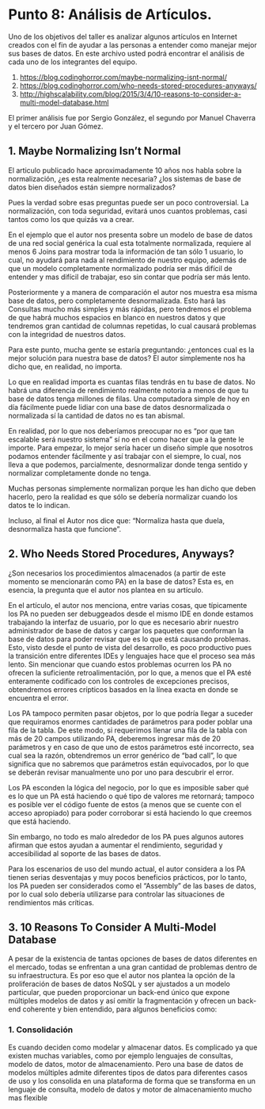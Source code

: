 # Punto 8: Análisis de Artículos.  

Uno de los objetivos del taller es analizar algunos artículos en Internet creados con el fin de ayudar a las personas a entender como manejar mejor sus bases de datos. En este archivo usted podrá encontrar el análisis de cada uno de los integrantes del equipo.  

1.	https://blog.codinghorror.com/maybe-normalizing-isnt-normal/  
2.	https://blog.codinghorror.com/who-needs-stored-procedures-anyways/  
3.	http://highscalability.com/blog/2015/3/4/10-reasons-to-consider-a-multi-model-database.html  

El primer análisis fue por Sergio González, el segundo por Manuel Chaverra y el tercero por Juan Gómez.  

## 1.	Maybe Normalizing Isn’t Normal

El articulo publicado hace aproximadamente 10 años nos habla sobre la normalización, ¿es esta realmente necesaria? ¿los sistemas de base de datos bien diseñados están siempre normalizados?  

Pues la verdad sobre esas preguntas puede ser un poco controversial. La normalización, con toda seguridad, evitará unos cuantos problemas, casi tantos como los que quizás va a crear.  

En el ejemplo que el autor nos presenta sobre un modelo de base de datos de una red social genérica la cual esta totalmente normalizada, requiere al menos 6 Joins para mostrar toda la información de tan sólo 1 usuario, lo cual, no ayudará para nada al rendimiento de nuestro equipo, además de que un modelo completamente normalizado podría ser más difícil de entender y mas difícil de trabajar, eso sin contar que podría ser más lento.  

Posteriormente y a manera de comparación el autor nos muestra esa misma base de datos, pero completamente desnormalizada. Esto hará las Consultas mucho más simples y más rápidas, pero tendremos el problema de que habrá muchos espacios en blanco en nuestros datos y que tendremos gran cantidad de columnas repetidas, lo cual causará problemas con la integridad de nuestros datos.  

Para este punto, mucha gente se estaría preguntando: ¿entonces cual es la mejor solución para nuestra base de datos? El autor simplemente nos ha dicho que, en realidad, no importa.  

Lo que en realidad importa es cuantas filas tendrás en tu base de datos. No habrá una diferencia de rendimiento realmente notoria a menos de que tu base de datos tenga millones de filas. Una computadora simple de hoy en día fácilmente puede lidiar con una base de datos desnormalizada o normalizada sí la cantidad de datos no es tan abismal.   

En realidad, por lo que nos deberíamos preocupar no es “por que tan escalable será nuestro sistema” sí no en el como hacer que a la gente le importe. Para empezar, lo mejor sería hacer un diseño simple que nosotros podamos entender fácilmente y así trabajar con el siempre, lo cual, nos lleva a que podemos, parcialmente, desnormalizar donde tenga sentido y normalizar completamente donde no tenga.  

Muchas personas simplemente normalizan porque les han dicho que deben hacerlo, pero la realidad es que sólo se debería normalizar cuando los datos te lo indican.  

Incluso, al final el Autor nos dice que: “Normaliza hasta que duela, desnormaliza hasta que funcione”.  

## 2. Who Needs Stored Procedures, Anyways?

¿Son necesarios los procedimientos almacenados (a partir de este momento se mencionarán como PA) en la base de datos? Esta es, en esencia, la pregunta que el autor nos plantea en su artículo.  

En el artículo, el autor nos menciona, entre varias cosas, que típicamente los PA no pueden ser debuggeados desde el mismo IDE en donde estamos trabajando la interfaz de usuario, por lo que es necesario abrir nuestro administrador de base de datos y cargar los paquetes que conforman la base de datos para poder revisar que es lo que está causando problemas. Esto, visto desde el punto de vista del desarrollo, es poco productivo pues la transición entre diferentes IDEs y lenguajes hace que el proceso sea más lento. Sin mencionar que cuando estos problemas ocurren los PA no ofrecen la suficiente retroalimentación, por lo que, a menos que el PA esté enteramente codificado con los controles de excepciones precisos, obtendremos errores crípticos basados en la línea exacta en donde se encuentra el error.  

Los PA tampoco permiten pasar objetos, por lo que podría llegar a suceder que requiramos enormes cantidades de parámetros para poder poblar una fila de la tabla. De este modo, si requerimos llenar una fila de la tabla con más de 20 campos utilizando PA, deberemos ingresar más de 20 parámetros y en caso de que uno de estos parámetros esté incorrecto, sea cual sea la razón, obtendremos un error genérico de “bad call”, lo que significa que no sabremos que parámetros están equivocados, por lo que se deberán revisar manualmente uno por uno para descubrir el error.  

Los PA esconden la lógica del negocio, por lo que es imposible saber qué es lo que un PA está haciendo o qué tipo de valores me retornará; tampoco es posible ver el código fuente de estos (a menos que se cuente con el acceso apropiado) para poder corroborar si está haciendo lo que creemos que está haciendo.  

Sin embargo, no todo es malo alrededor de los PA pues algunos autores afirman que estos ayudan a aumentar el rendimiento, seguridad y accesibilidad al soporte de las bases de datos.  

Para los escenarios de uso del mundo actual, el autor considera a los PA tienen serias desventajas y muy pocos beneficios prácticos, por lo tanto, los PA pueden ser considerados como el “Assembly” de las bases de datos, por lo cual solo debería utilizarse para controlar las situaciones de rendimientos más críticas.

## 3. 10 Reasons To Consider A Multi-Model Database  

A pesar de la existencia de tantas opciones de bases de datos diferentes en el mercado, todas se enfrentan a una gran cantidad de problemas dentro de su infraestructura. Es por eso que el autor nos plantea la opción de la proliferación de bases de datos NoSQL y ser ajustados a un modelo particular, que pueden proporcionar un back-end único que expone múltiples modelos de datos y así omitir la fragmentación y ofrecen un back-end coherente y bien entendido, para algunos beneficios como:

### 1. Consolidación
Es cuando deciden como modelar y almacenar datos. Es complicado ya que existen muchas variables, como por ejemplo lenguajes de consultas, modelo de datos, motor de almacenamiento. Pero una base de datos de modelos múltiples admite diferentes tipos de datos para diferentes casos de uso y los consolida en una plataforma de forma que se transforma en un lenguaje de consulta, modelo de datos y motor de almacenamiento mucho mas flexible
